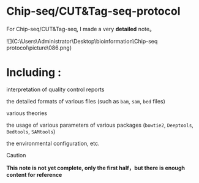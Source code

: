 # Chip-seq/CUT&Tag-seq-protocol
For Chip-seq/CUT&amp;Tag-seq, I made a very **detailed** note。



![](C:\Users\Administrator\Desktop\bioinformation\Chip-seq protocol\picture\086.png)







# Including :

interpretation of quality control reports

the detailed formats of various files (such as `bam`, `sam`, `bed` files)

various theories

the usage of various parameters of various packages (`bowtie2`, `Deeptools`, `Bedtools`, `SAMtools`)

the environmental configuration, etc.



> [!CAUTION]
>
> **This note is not yet complete, only the first half，but there is enough content for reference**
